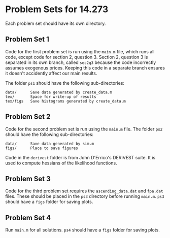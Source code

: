 Problem Sets for 14.273
=======================

Each problem set should have its own directory.

Problem Set 1
-------------

Code for the first problem set is run using the `main.m` file, which
runs all code, except code for section 2, question 3.  Section 2,
question 3 is separated in its own branch, called `sec2q3` because the
code incorrectly assumes exogenous prices. Keeping this code in a
separate branch ensures it doesn't accidently affect our main results.

The folder `ps1` should have the following sub-directories:

    data/      Save data generated by create_data.m
    tex/       Space for write-up of results
    tex/figs   Save histograms generated by create_data.m


Problem Set 2
-------------

Code for the second problem set is run using the `main.m` file. The
folder `ps2` should have the following sub-directories:

    data/      Save data generated by sim.m
    figs/      Place to save figures

Code in the `derivest` folder is from John D'Errico's DERIVEST suite.
It is used to compute hessians of the likelihood functions.

Problem Set 3
-------------

Code for the third problem set requires the `ascending_data.dat` and
`fpa.dat` files. These should be placed in the `ps3` directory before
running `main.m`. `ps3` should have a `figs` folder for saving plots.

Problem Set 4
-------------

Run `main.m` for all solutions. `ps4` should have a `figs` folder for
saving plots.

